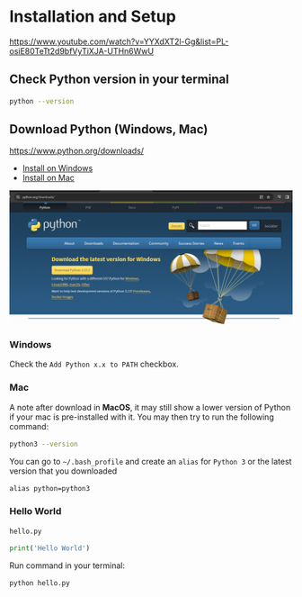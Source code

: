 # Installation and Setup

https://www.youtube.com/watch?v=YYXdXT2l-Gg&list=PL-osiE80TeTt2d9bfVyTiXJA-UTHn6WwU

## Check Python version in your terminal

```bash
python --version
```

## Download Python (Windows, Mac)

https://www.python.org/downloads/

- [Install on Windows](#windows)
- [Install on Mac](#mac)

![Python Downloads](./assets/python-downloads.png)

### Windows

Check the `Add Python x.x to PATH` checkbox.

### Mac

A note after download in **MacOS**, it may still show a lower version of Python if your mac is pre-installed with it. You may then try to run the following command:

```bash
python3 --version
```

You can go to `~/.bash_profile` and create an `alias` for `Python 3` or the latest version that you downloaded

```text
alias python=python3
```

### Hello World

`hello.py`

```py
print('Hello World')
```

Run command in your terminal:

```bash
python hello.py
```
